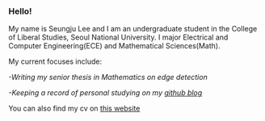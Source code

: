 ### Hello!

My name is Seungju Lee and I am an undergraduate student in the College of Liberal Studies, Seoul National University. I major Electrical and Computer Engineering(ECE) and Mathematical Sciences(Math).

My current focuses include:

*-Writing my senior thesis in Mathematics on edge detection*

*-Keeping a record of personal studying on my [github blog](https://lsj0410.github.io/)*

You can also find my cv on [this website](https://sites.google.com/snu.ac.kr/seungjulee)

<!--
**lsj0410/lsj0410** is a ✨ _special_ ✨ repository because its `README.md` (this file) appears on your GitHub profile.

Here are some ideas to get you started:

- 🔭 I’m currently working on ...
- 🌱 I’m currently learning ...
- 👯 I’m looking to collaborate on ...
- 🤔 I’m looking for help with ...
- 💬 Ask me about ...
- 📫 How to reach me: ...
- 😄 Pronouns: ...
- ⚡ Fun fact: ...
-->
